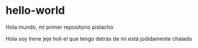 # hello-world
Hola mundo, mi primer repositorio
pistacho

Hola soy Irene jeje holi
el que tengo detrás de mi está jodidamente chalado

